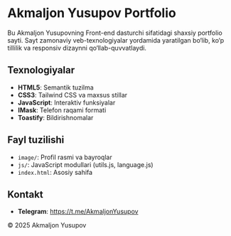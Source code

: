 # Akmaljon Yusupov Portfolio

Bu Akmaljon Yusupovning Front-end dasturchi sifatidagi shaxsiy portfolio sayti. Sayt zamonaviy veb-texnologiyalar yordamida yaratilgan bo‘lib, ko‘p tillilik va responsiv dizaynni qo‘llab-quvvatlaydi.

## Texnologiyalar

- **HTML5**: Semantik tuzilma
- **CSS3**: Tailwind CSS va maxsus stillar
- **JavaScript**: Interaktiv funksiyalar
- **IMask**: Telefon raqami formati
- **Toastify**: Bildirishnomalar

## Fayl tuzilishi

- `image/`: Profil rasmi va bayroqlar
- `js/`: JavaScript modullari (utils.js, language.js)
- `index.html`: Asosiy sahifa

## Kontakt

- **Telegram**: https://t.me/AkmaljonYusupov


© 2025 Akmaljon Yusupov
